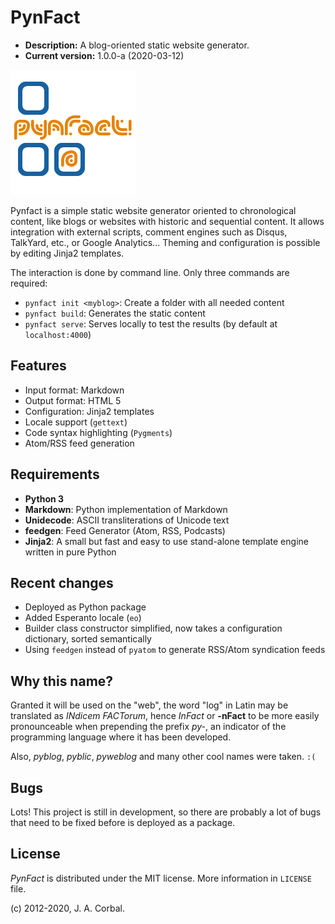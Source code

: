 PynFact
=======

  * **Description:** A blog-oriented static website generator.
  * **Current version:** 1.0.0-a (2020-03-12)

![PynFact Logo][pynfact_logo]


Pynfact is a simple static website generator oriented to chronological
content, like blogs or websites with historic and sequential content.
It allows integration with external scripts, comment engines such as
Disqus, TalkYard, etc., or Google Analytics...  Theming and
configuration is possible by editing Jinja2 templates.

The interaction is done by command line.  Only three commands are
required:

  * `pynfact init <myblog>`: Create a folder with all needed content
  * `pynfact build`: Generates the static content
  * `pynfact serve`: Serves locally to test the results
   (by default at `localhost:4000`)


Features
--------

  * Input format: Markdown
  * Output format: HTML&nbsp;5
  * Configuration: Jinja2 templates
  * Locale support (`gettext`)
  * Code syntax highlighting (`Pygments`)
  * Atom/RSS feed generation


Requirements
------------

  * **Python 3**
  * **Markdown**: Python implementation of Markdown
  * **Unidecode**: ASCII transliterations of Unicode text
  * **feedgen**: Feed Generator (Atom, RSS, Podcasts)
  * **Jinja2**: A small but fast and easy to use stand-alone template
   engine written in pure Python


Recent changes
--------------

  * Deployed as Python package
  * Added Esperanto locale (`eo`)
  * Builder class constructor simplified, now takes a configuration
   dictionary, sorted semantically
  * Using `feedgen` instead of `pyatom` to generate RSS/Atom syndication
   feeds


Why this name?
--------------

Granted it will be used on the "web", the word "log" in Latin may be
translated as *INdicem FACTorum*, hence *InFact* or **-nFact** to be
more easily pronounceable when prepending the prefix *py-*, an indicator
of the programming language where it has been developed.

Also, *pyblog*, *pyblic*, *pyweblog* and many other cool names were
taken. `:(`


Bugs
----

Lots!  This project is still in development, so there are probably a
lot of bugs that need to be fixed before is deployed as a package.


License
-------

*PynFact* is distributed under the MIT license.
More information in `LICENSE` file.

(c) 2012-2020, J. A. Corbal.


[pynfact_logo]: logo.png

